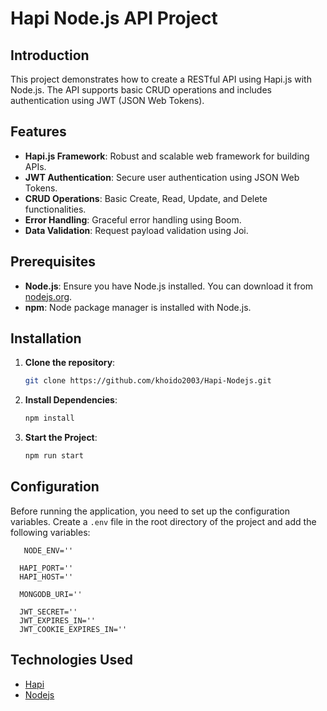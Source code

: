 # Hapi Node.js API Project


## Introduction

This project demonstrates how to create a RESTful API using Hapi.js with Node.js. The API supports basic CRUD operations and includes authentication using JWT (JSON Web Tokens).

## Features

- **Hapi.js Framework**: Robust and scalable web framework for building APIs.
- **JWT Authentication**: Secure user authentication using JSON Web Tokens.
- **CRUD Operations**: Basic Create, Read, Update, and Delete functionalities.
- **Error Handling**: Graceful error handling using Boom.
- **Data Validation**: Request payload validation using Joi.

## Prerequisites

- **Node.js**: Ensure you have Node.js installed. You can download it from [nodejs.org](https://nodejs.org/).
- **npm**: Node package manager is installed with Node.js.

## Installation

1. **Clone the repository**:
   ```sh
   git clone https://github.com/khoido2003/Hapi-Nodejs.git
   ```
2. **Install Dependencies**:

   ```sh
   npm install
   ```

3. **Start the Project**:
   ```sh
   npm run start
   ```

## Configuration

Before running the application, you need to set up the configuration variables. Create a `.env` file in the root directory of the project and add the following variables:

```env
   NODE_ENV=''

  HAPI_PORT=''
  HAPI_HOST=''

  MONGODB_URI=''

  JWT_SECRET=''
  JWT_EXPIRES_IN=''
  JWT_COOKIE_EXPIRES_IN=''
```

## Technologies Used

- [Hapi](https://hapi.dev/)
- [Nodejs](https://nodejs.org)
